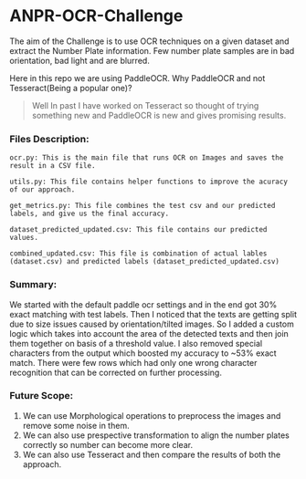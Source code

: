 # ANPR-OCR-Challenge

The aim of the Challenge is to use OCR techniques on a given dataset and extract the Number Plate information. 
Few number plate samples are in bad orientation, bad light and are blurred.

Here in this repo we are using PaddleOCR.
Why PaddleOCR and not Tesseract(Being a popular one)?

> Well In past I have worked on Tesseract so thought of trying something new and PaddleOCR is new and gives promising results.

### Files Description:

    ocr.py: This is the main file that runs OCR on Images and saves the result in a CSV file.

    utils.py: This file contains helper functions to improve the acuracy of our approach.

    get_metrics.py: This file combines the test csv and our predicted labels, and give us the final accuracy.

    dataset_predicted_updated.csv: This file contains our predicted values.

    combined_updated.csv: This file is combination of actual lables (dataset.csv) and predicted labels (dataset_predicted_updated.csv)

### Summary:

We started with the default paddle ocr settings and in the end got 30% exact matching with test labels. Then I noticed that the texts are getting split due to size issues caused by orientation/tilted images. So I added a custom logic which takes into account the area of the detected texts and then join them together on basis of a threshold value. I also removed special characters from the output which boosted my accuracy to ~53% exact match. There were few rows which had only one wrong character recognition that can be corrected on further processing. <br>

### Future Scope:
1. We can use Morphological operations to preprocess the images and remove some noise in them.
2. We can also use prespective transformation to align the number plates correctly so number can become more clear.
3. We can also use Tesseract and then compare the results of both the approach.